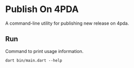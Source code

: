 # Publish On 4PDA

A command-line utility for publishing new release on 4pda.

## Run

Command to print usage information.
```
dart bin/main.dart --help
```
